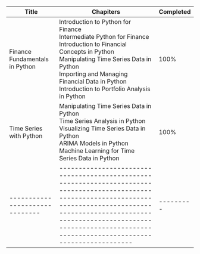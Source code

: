 








| Title                          | Chapiters                                                                                                                                                                                                                                                           | Completed |
| ------------------------------ | ------------------------------------------------------------------------------------------------------------------------------------------------------------------------------------------------------------------------------------------------------------------- | --------- |
| Finance Fundamentals in Python | Introduction to Python for Finance<br>Intermediate Python for Finance<br>Introduction to Financial Concepts in Python<br>Manipulating Time Series Data in Python<br>Importing and Managing Financial Data in Python<br>Introduction to Portfolio Analysis in Python | 100%      |
| Time Series with Python        | Manipulating Time Series Data in Python<br>Time Series Analysis in Python<br>Visualizing Time Series Data in Python<br>ARIMA Models in Python<br>Machine Learning for Time Series Data in Python                                                                    | 100%      |
| ------------------------------ | ------------------------------------------------------------------------------------------------------------------------------------------------------------------------------------------------------------------------------------------------------------------- | --------- |
